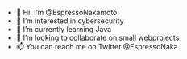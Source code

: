 - 👋 Hi, I’m @EspressoNakamoto
- 👀 I’m interested in cybersecurity
- 🌱 I’m currently learning Java
- 💞️ I’m looking to collaborate on small webprojects
- 📫 You can reach me on Twitter @EspressoNaka
